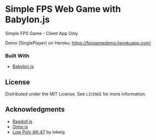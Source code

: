 # Simple FPS Web Game with Babylon.js
 Simple FPS Game - Client App Only
 
 Demo (SinglePlayer) on Heroku: https://fpsgamedemo.herokuapp.com/
 
 
 ### Built With

* [Babylon.js](https://babylonjs.com/)

 <!-- LICENSE -->
## License

Distributed under the MIT License. See `LICENSE` for more information.

<!-- ACKNOWLEDGMENTS -->
## Acknowledgments

* [Ragdoll.js](https://github.com/jongomez/ragdoll.js/)
* [Oimo.js](https://github.com/lo-th/Oimo.js/)
* [Low Poly AK-47](https://skfb.ly/opD99) by lokeig
